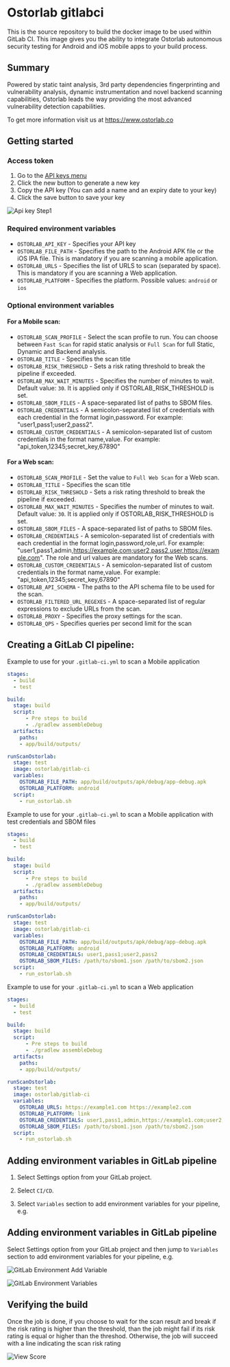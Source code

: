 # Ostorlab gitlabci

This is the source repository to build the docker image to be used within GitLab CI. This image gives you the ability to integrate Ostorlab autonomous security testing for Android and iOS mobile apps to your build process.

## Summary

Powered by static taint analysis, 3rd party dependencies fingerprinting and vulnerability analysis, dynamic instrumentation and novel backend scanning capabilities, Ostorlab leads the way providing the most advanced vulnerability detection capabilities.

To get more information visit us at https://www.ostorlab.co

## Getting started

### Access token

1. Go to the [API keys menu](https://report.ostorlab.co/library/api/keys)
2. Click the new button to generate a new key
3. Copy the API key (You can add a name and an expiry date to your key)
4. Click the save button to save your key

![Api key Step1](https://github.com/jenkinsci/ostorlab-plugin/blob/master/images/jenkins-apikey.png)

### Required environment variables

- `OSTORLAB_API_KEY` - Specifies your API key
- `OSTORLAB_FILE_PATH` - Specifies the path to the Android APK file or the iOS IPA file. This is mandatory if you are scanning a mobile application.
- `OSTORLAB_URLS` - Specifies the list of URLS to scan (separated by space). This is mandatory if you are scanning a Web application.
- `OSTORLAB_PLATFORM` - Specifies the platform. Possible values: `android` or `ios`

### Optional environment variables

#### For a Mobile scan:
- `OSTORLAB_SCAN_PROFILE` - Select the scan profile to run. You can choose between `Fast Scan` for rapid static analysis or `Full Scan` for full Static, Dynamic and Backend analysis.
- `OSTORLAB_TITLE` - Specifies the scan title
- `OSTORLAB_RISK_THRESHOLD` - Sets a risk rating threshold to break the pipeline if exceeded.
- `OSTORLAB_MAX_WAIT_MINUTES` - Specifies the number of minutes to wait. Default value: `30`. It is applied only if OSTORLAB_RISK_THRESHOLD is set.
- `OSTORLAB_SBOM_FILES` - A space-separated list of paths to SBOM files.
- `OSTORLAB_CREDENTIALS` - A semicolon-separated list of credentials with each credential in the format login,password. For example: "user1,pass1;user2,pass2".
- `OSTORLAB_CUSTOM_CREDENTIALS` - A semicolon-separated list of custom credentials in the format name,value. For example: "api_token,12345;secret_key,67890"

#### For a Web scan:
- `OSTORLAB_SCAN_PROFILE` - Set the value to `Full Web Scan` for a Web scan.
- `OSTORLAB_TITLE` - Specifies the scan title
- `OSTORLAB_RISK_THRESHOLD` - Sets a risk rating threshold to break the pipeline if exceeded.
- `OSTORLAB_MAX_WAIT_MINUTES` - Specifies the number of minutes to wait. Default value: `30`. It is applied only if OSTORLAB_RISK_THRESHOLD is set.
- `OSTORLAB_SBOM_FILES` - A space-separated list of paths to SBOM files.
- `OSTORLAB_CREDENTIALS` - A semicolon-separated list of credentials with each credential in the format login,password,role,url. For example: "user1,pass1,admin,https://example.com;user2,pass2,user,https://example.com". The role and url values are mandatory for the Web scans.
- `OSTORLAB_CUSTOM_CREDENTIALS` - A semicolon-separated list of custom credentials in the format name,value. For example: "api_token,12345;secret_key,67890"
- `OSTORLAB_API_SCHEMA` - The paths to the API schema file to be used for the scan.
- `OSTORLAB_FILTERED_URL_REGEXES` - A space-separated list of regular expressions to exclude URLs from the scan.
- `OSTORLAB_PROXY` - Specifies the proxy settings for the scan.
- `OSTORLAB_QPS` - Specifies queries per second limit for the scan

## Creating a GitLab CI pipeline:

Example to use for your `.gitlab-ci.yml` to scan a Mobile application

```yaml
stages:
  - build
  - test

build:
  stage: build
  script:
      - Pre steps to build
      - ./gradlew assembleDebug
  artifacts:
    paths:
    - app/build/outputs/

runScanOstorlab:
  stage: test
  image: ostorlab/gitlab-ci
  variables:
    OSTORLAB_FILE_PATH: app/build/outputs/apk/debug/app-debug.apk
    OSTORLAB_PLATFORM: android
  script:
    - run_ostorlab.sh
```

Example to use for your `.gitlab-ci.yml` to scan a Mobile application with test credentials and SBOM files

```yaml
stages:
  - build
  - test

build:
  stage: build
  script:
      - Pre steps to build
      - ./gradlew assembleDebug
  artifacts:
    paths:
    - app/build/outputs/

runScanOstorlab:
  stage: test
  image: ostorlab/gitlab-ci
  variables:
    OSTORLAB_FILE_PATH: app/build/outputs/apk/debug/app-debug.apk
    OSTORLAB_PLATFORM: android
    OSTORLAB_CREDENTIALS: user1,pass1;user2,pass2
    OSTORLAB_SBOM_FILES: /path/to/sbom1.json /path/to/sbom2.json
  script:
    - run_ostorlab.sh
```

Example to use for your `.gitlab-ci.yml` to scan a Web application 

```yaml
stages:
  - build
  - test

build:
  stage: build
  script:
      - Pre steps to build
      - ./gradlew assembleDebug
  artifacts:
    paths:
    - app/build/outputs/

runScanOstorlab:
  stage: test
  image: ostorlab/gitlab-ci
  variables:
    OSTORLAB_URLS: https://example1.com https://example2.com
    OSTORLAB_PLATFORM: link
    OSTORLAB_CREDENTIALS: user1,pass1,admin,https://example1.com;user2,pass2,user,https://example2.com
    OSTORLAB_SBOM_FILES: /path/to/sbom1.json /path/to/sbom2.json
  script:
    - run_ostorlab.sh
```

## Adding environment variables in GitLab pipeline

1. Select Settings option from your GitLab project.

2. Select `CI/CD`.

3. Select `Variables` section to add environment variables for your pipeline, e.g.

## Adding environment variables in GitLab pipeline

Select Settings option from your GitLab project and then jump to `Variables` section to add environment variables for your pipeline, e.g.

![GitLab Environment Add Variable](https://github.com/Ostorlab/gitlabci/blob/main/img/add_variable.png)

![GitLab Environment Variables](https://github.com/Ostorlab/gitlabci/blob/main/img/added_variables.png)

## Verifying the build

Once the job is done, if you choose to wait for the scan result and break if the risk rating is higher than the threshold, than the job might fail if its risk rating is equal or higher than the threshod.
Otherwise, the job will succeed with a line indicating the scan risk rating

![View Score](https://github.com/Ostorlab/gitlabci/blob/main/img/pipeline.png)
